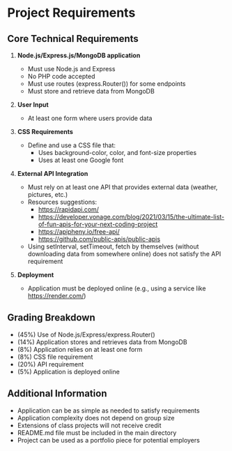 # Project Requirements

## Core Technical Requirements
1. **Node.js/Express.js/MongoDB application**
   - Must use Node.js and Express
   - No PHP code accepted
   - Must use routes (express.Router()) for some endpoints
   - Must store and retrieve data from MongoDB

2. **User Input**
   - At least one form where users provide data

3. **CSS Requirements**
   - Define and use a CSS file that:
     - Uses background-color, color, and font-size properties
     - Uses at least one Google font

4. **External API Integration**
   - Must rely on at least one API that provides external data (weather, pictures, etc.)
   - Resources suggestions:
     - https://rapidapi.com/
     - https://developer.vonage.com/blog/2021/03/15/the-ultimate-list-of-fun-apis-for-your-next-coding-project
     - https://apipheny.io/free-api/
     - https://github.com/public-apis/public-apis
   - Using setInterval, setTimeout, fetch by themselves (without downloading data from somewhere online) does not satisfy the API requirement

5. **Deployment**
   - Application must be deployed online (e.g., using a service like https://render.com/)

## Grading Breakdown
- (45%) Use of Node.js/Express/express.Router()
- (14%) Application stores and retrieves data from MongoDB
- (8%) Application relies on at least one form
- (8%) CSS file requirement
- (20%) API requirement
- (5%) Application is deployed online

## Additional Information
- Application can be as simple as needed to satisfy requirements
- Application complexity does not depend on group size
- Extensions of class projects will not receive credit
- README.md file must be included in the main directory
- Project can be used as a portfolio piece for potential employers